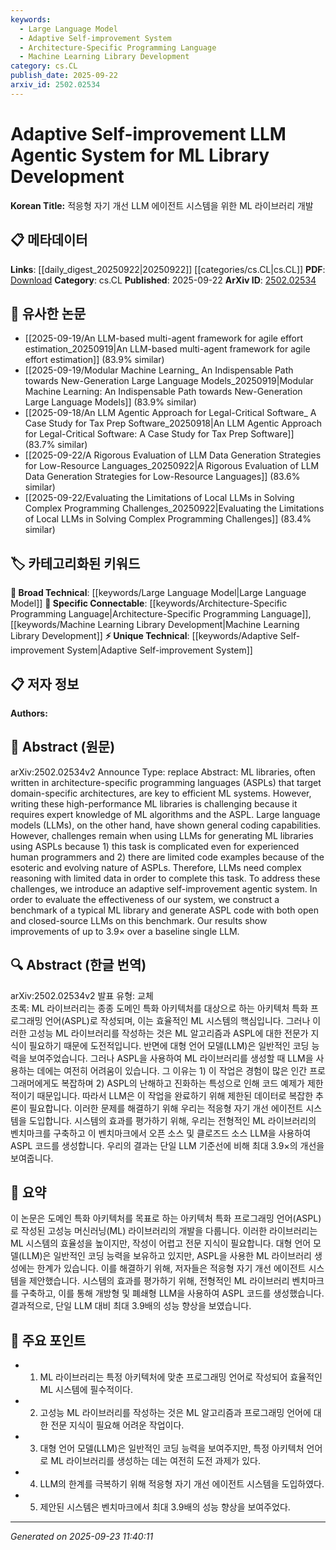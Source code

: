 ```yaml
---
keywords:
  - Large Language Model
  - Adaptive Self-improvement System
  - Architecture-Specific Programming Language
  - Machine Learning Library Development
category: cs.CL
publish_date: 2025-09-22
arxiv_id: 2502.02534
---
```


<!-- KEYWORD_LINKING_METADATA:
{
  "processed_timestamp": "2025-09-23T11:40:11.616809",
  "vocabulary_version": "1.0",
  "selected_keywords": [
    "Large Language Model",
    "Adaptive Self-improvement System",
    "Architecture-Specific Programming Language",
    "Machine Learning Library Development"
  ],
  "rejected_keywords": [],
  "similarity_scores": {
    "Large Language Model": 0.85,
    "Adaptive Self-improvement System": 0.72,
    "Architecture-Specific Programming Language": 0.81,
    "Machine Learning Library Development": 0.79
  },
  "extraction_method": "AI_prompt_based",
  "budget_applied": true,
  "candidates_json": {
    "candidates": [
      {
        "surface": "Large Language Models",
        "canonical": "Large Language Model",
        "aliases": [
          "LLM",
          "Large Language Models"
        ],
        "category": "broad_technical",
        "rationale": "Connects to a wide range of AI and ML topics, facilitating broader discussions.",
        "novelty_score": 0.45,
        "connectivity_score": 0.88,
        "specificity_score": 0.65,
        "link_intent_score": 0.85
      },
      {
        "surface": "Adaptive Self-improvement Agentic System",
        "canonical": "Adaptive Self-improvement System",
        "aliases": [
          "Agentic System"
        ],
        "category": "unique_technical",
        "rationale": "Represents a novel approach specific to the paper, offering unique insights.",
        "novelty_score": 0.78,
        "connectivity_score": 0.65,
        "specificity_score": 0.82,
        "link_intent_score": 0.72
      },
      {
        "surface": "Architecture-Specific Programming Languages",
        "canonical": "Architecture-Specific Programming Language",
        "aliases": [
          "ASPL",
          "Architecture-Specific Languages"
        ],
        "category": "specific_connectable",
        "rationale": "Key to understanding the challenges in ML library development, linking to specialized programming topics.",
        "novelty_score": 0.55,
        "connectivity_score": 0.79,
        "specificity_score": 0.78,
        "link_intent_score": 0.81
      },
      {
        "surface": "ML Library Development",
        "canonical": "Machine Learning Library Development",
        "aliases": [
          "ML Library",
          "ML Libraries"
        ],
        "category": "specific_connectable",
        "rationale": "Central to the paper's focus, linking to broader ML system development discussions.",
        "novelty_score": 0.48,
        "connectivity_score": 0.83,
        "specificity_score": 0.72,
        "link_intent_score": 0.79
      }
    ],
    "ban_list_suggestions": [
      "benchmark",
      "results"
    ]
  },
  "decisions": [
    {
      "candidate_surface": "Large Language Models",
      "resolved_canonical": "Large Language Model",
      "decision": "linked",
      "scores": {
        "novelty": 0.45,
        "connectivity": 0.88,
        "specificity": 0.65,
        "link_intent": 0.85
      }
    },
    {
      "candidate_surface": "Adaptive Self-improvement Agentic System",
      "resolved_canonical": "Adaptive Self-improvement System",
      "decision": "linked",
      "scores": {
        "novelty": 0.78,
        "connectivity": 0.65,
        "specificity": 0.82,
        "link_intent": 0.72
      }
    },
    {
      "candidate_surface": "Architecture-Specific Programming Languages",
      "resolved_canonical": "Architecture-Specific Programming Language",
      "decision": "linked",
      "scores": {
        "novelty": 0.55,
        "connectivity": 0.79,
        "specificity": 0.78,
        "link_intent": 0.81
      }
    },
    {
      "candidate_surface": "ML Library Development",
      "resolved_canonical": "Machine Learning Library Development",
      "decision": "linked",
      "scores": {
        "novelty": 0.48,
        "connectivity": 0.83,
        "specificity": 0.72,
        "link_intent": 0.79
      }
    }
  ]
}
-->

# Adaptive Self-improvement LLM Agentic System for ML Library Development

**Korean Title:** 적응형 자기 개선 LLM 에이전트 시스템을 위한 ML 라이브러리 개발

## 📋 메타데이터

**Links**: [[daily_digest_20250922|20250922]] [[categories/cs.CL|cs.CL]]
**PDF**: [Download](https://arxiv.org/pdf/2502.02534.pdf)
**Category**: cs.CL
**Published**: 2025-09-22
**ArXiv ID**: [2502.02534](https://arxiv.org/abs/2502.02534)

## 🔗 유사한 논문
- [[2025-09-19/An LLM-based multi-agent framework for agile effort estimation_20250919|An LLM-based multi-agent framework for agile effort estimation]] (83.9% similar)
- [[2025-09-19/Modular Machine Learning_ An Indispensable Path towards New-Generation Large Language Models_20250919|Modular Machine Learning: An Indispensable Path towards New-Generation Large Language Models]] (83.9% similar)
- [[2025-09-18/An LLM Agentic Approach for Legal-Critical Software_ A Case Study for Tax Prep Software_20250918|An LLM Agentic Approach for Legal-Critical Software: A Case Study for Tax Prep Software]] (83.7% similar)
- [[2025-09-22/A Rigorous Evaluation of LLM Data Generation Strategies for Low-Resource Languages_20250922|A Rigorous Evaluation of LLM Data Generation Strategies for Low-Resource Languages]] (83.6% similar)
- [[2025-09-22/Evaluating the Limitations of Local LLMs in Solving Complex Programming Challenges_20250922|Evaluating the Limitations of Local LLMs in Solving Complex Programming Challenges]] (83.4% similar)

## 🏷️ 카테고리화된 키워드
**🧠 Broad Technical**: [[keywords/Large Language Model|Large Language Model]]
**🔗 Specific Connectable**: [[keywords/Architecture-Specific Programming Language|Architecture-Specific Programming Language]], [[keywords/Machine Learning Library Development|Machine Learning Library Development]]
**⚡ Unique Technical**: [[keywords/Adaptive Self-improvement System|Adaptive Self-improvement System]]

## 📋 저자 정보

**Authors:** 

## 📄 Abstract (원문)

arXiv:2502.02534v2 Announce Type: replace 
Abstract: ML libraries, often written in architecture-specific programming languages (ASPLs) that target domain-specific architectures, are key to efficient ML systems. However, writing these high-performance ML libraries is challenging because it requires expert knowledge of ML algorithms and the ASPL. Large language models (LLMs), on the other hand, have shown general coding capabilities. However, challenges remain when using LLMs for generating ML libraries using ASPLs because 1) this task is complicated even for experienced human programmers and 2) there are limited code examples because of the esoteric and evolving nature of ASPLs. Therefore, LLMs need complex reasoning with limited data in order to complete this task. To address these challenges, we introduce an adaptive self-improvement agentic system. In order to evaluate the effectiveness of our system, we construct a benchmark of a typical ML library and generate ASPL code with both open and closed-source LLMs on this benchmark. Our results show improvements of up to $3.9\times$ over a baseline single LLM.

## 🔍 Abstract (한글 번역)

arXiv:2502.02534v2 발표 유형: 교체  
초록: ML 라이브러리는 종종 도메인 특화 아키텍처를 대상으로 하는 아키텍처 특화 프로그래밍 언어(ASPL)로 작성되며, 이는 효율적인 ML 시스템의 핵심입니다. 그러나 이러한 고성능 ML 라이브러리를 작성하는 것은 ML 알고리즘과 ASPL에 대한 전문가 지식이 필요하기 때문에 도전적입니다. 반면에 대형 언어 모델(LLM)은 일반적인 코딩 능력을 보여주었습니다. 그러나 ASPL을 사용하여 ML 라이브러리를 생성할 때 LLM을 사용하는 데에는 여전히 어려움이 있습니다. 그 이유는 1) 이 작업은 경험이 많은 인간 프로그래머에게도 복잡하며 2) ASPL의 난해하고 진화하는 특성으로 인해 코드 예제가 제한적이기 때문입니다. 따라서 LLM은 이 작업을 완료하기 위해 제한된 데이터로 복잡한 추론이 필요합니다. 이러한 문제를 해결하기 위해 우리는 적응형 자기 개선 에이전트 시스템을 도입합니다. 시스템의 효과를 평가하기 위해, 우리는 전형적인 ML 라이브러리의 벤치마크를 구축하고 이 벤치마크에서 오픈 소스 및 클로즈드 소스 LLM을 사용하여 ASPL 코드를 생성합니다. 우리의 결과는 단일 LLM 기준선에 비해 최대 $3.9\times$의 개선을 보여줍니다.

## 📝 요약

이 논문은 도메인 특화 아키텍처를 목표로 하는 아키텍처 특화 프로그래밍 언어(ASPL)로 작성된 고성능 머신러닝(ML) 라이브러리의 개발을 다룹니다. 이러한 라이브러리는 ML 시스템의 효율성을 높이지만, 작성이 어렵고 전문 지식이 필요합니다. 대형 언어 모델(LLM)은 일반적인 코딩 능력을 보유하고 있지만, ASPL을 사용한 ML 라이브러리 생성에는 한계가 있습니다. 이를 해결하기 위해, 저자들은 적응형 자기 개선 에이전트 시스템을 제안했습니다. 시스템의 효과를 평가하기 위해, 전형적인 ML 라이브러리 벤치마크를 구축하고, 이를 통해 개방형 및 폐쇄형 LLM을 사용하여 ASPL 코드를 생성했습니다. 결과적으로, 단일 LLM 대비 최대 3.9배의 성능 향상을 보였습니다.

## 🎯 주요 포인트

- 1. ML 라이브러리는 특정 아키텍처에 맞춘 프로그래밍 언어로 작성되어 효율적인 ML 시스템에 필수적이다.
- 2. 고성능 ML 라이브러리를 작성하는 것은 ML 알고리즘과 프로그래밍 언어에 대한 전문 지식이 필요해 어려운 작업이다.
- 3. 대형 언어 모델(LLM)은 일반적인 코딩 능력을 보여주지만, 특정 아키텍처 언어로 ML 라이브러리를 생성하는 데는 여전히 도전 과제가 있다.
- 4. LLM의 한계를 극복하기 위해 적응형 자기 개선 에이전트 시스템을 도입하였다.
- 5. 제안된 시스템은 벤치마크에서 최대 3.9배의 성능 향상을 보여주었다.


---

*Generated on 2025-09-23 11:40:11*